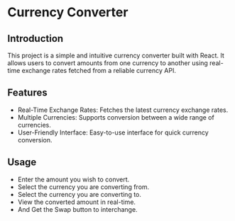 # Currency Converter
## Introduction
This project is a simple and intuitive currency converter built with React. It allows users to convert amounts from one currency to another using real-time exchange rates fetched from a reliable currency API.

## Features
- Real-Time Exchange Rates: Fetches the latest currency exchange rates.
- Multiple Currencies: Supports conversion between a wide range of currencies.
- User-Friendly Interface: Easy-to-use interface for quick currency conversion.

## Usage
- Enter the amount you wish to convert.
- Select the currency you are converting from.
- Select the currency you are converting to.
- View the converted amount in real-time.
- And Get the Swap button to interchange.
